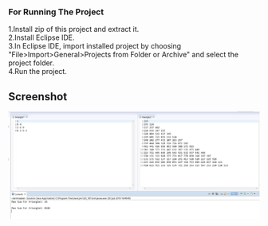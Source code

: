 ### For Running The Project
1.Install zip of this project and extract it.</br>
2.Install Eclipse IDE.</br>
3.In Eclipse IDE, import installed project by choosing "File>Import>General>Projects from Folder or Archive" and select the project folder.</br>
4.Run the project.</br>

## Screenshot
![alt text](screenshot.png)
